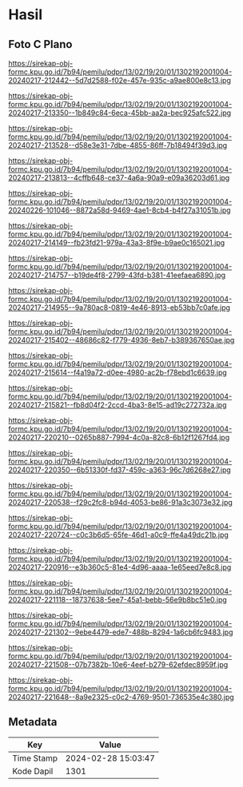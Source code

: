 # Hasil

## Foto C Plano

https://sirekap-obj-formc.kpu.go.id/7b94/pemilu/pdpr/13/02/19/20/01/1302192001004-20240217-212442--5d7d2588-f02e-457e-935c-a9ae800e8c13.jpg

https://sirekap-obj-formc.kpu.go.id/7b94/pemilu/pdpr/13/02/19/20/01/1302192001004-20240217-213350--1b849c84-6eca-45bb-aa2a-bec925afc522.jpg

https://sirekap-obj-formc.kpu.go.id/7b94/pemilu/pdpr/13/02/19/20/01/1302192001004-20240217-213528--d58e3e31-7dbe-4855-86ff-7b18494f39d3.jpg

https://sirekap-obj-formc.kpu.go.id/7b94/pemilu/pdpr/13/02/19/20/01/1302192001004-20240217-213813--4cffb648-ce37-4a6a-90a9-e09a36203d61.jpg

https://sirekap-obj-formc.kpu.go.id/7b94/pemilu/pdpr/13/02/19/20/01/1302192001004-20240226-101046--8872a58d-9469-4ae1-8cb4-b4f27a31051b.jpg

https://sirekap-obj-formc.kpu.go.id/7b94/pemilu/pdpr/13/02/19/20/01/1302192001004-20240217-214149--fb23fd21-979a-43a3-8f9e-b9ae0c165021.jpg

https://sirekap-obj-formc.kpu.go.id/7b94/pemilu/pdpr/13/02/19/20/01/1302192001004-20240217-214757--b19de4f8-2799-43fd-b381-41eefaea6890.jpg

https://sirekap-obj-formc.kpu.go.id/7b94/pemilu/pdpr/13/02/19/20/01/1302192001004-20240217-214955--9a780ac8-0819-4e46-8913-eb53bb7c0afe.jpg

https://sirekap-obj-formc.kpu.go.id/7b94/pemilu/pdpr/13/02/19/20/01/1302192001004-20240217-215402--48686c82-f779-4936-8eb7-b389367650ae.jpg

https://sirekap-obj-formc.kpu.go.id/7b94/pemilu/pdpr/13/02/19/20/01/1302192001004-20240217-215614--f4a19a72-d0ee-4980-ac2b-f78ebd1c6639.jpg

https://sirekap-obj-formc.kpu.go.id/7b94/pemilu/pdpr/13/02/19/20/01/1302192001004-20240217-215821--fb8d04f2-2ccd-4ba3-8e15-ad19c272732a.jpg

https://sirekap-obj-formc.kpu.go.id/7b94/pemilu/pdpr/13/02/19/20/01/1302192001004-20240217-220210--0265b887-7994-4c0a-82c8-6b12f1267fd4.jpg

https://sirekap-obj-formc.kpu.go.id/7b94/pemilu/pdpr/13/02/19/20/01/1302192001004-20240217-220350--6b51330f-fd37-459c-a363-96c7d6268e27.jpg

https://sirekap-obj-formc.kpu.go.id/7b94/pemilu/pdpr/13/02/19/20/01/1302192001004-20240217-220538--f29c2fc8-b94d-4053-be86-91a3c3073e32.jpg

https://sirekap-obj-formc.kpu.go.id/7b94/pemilu/pdpr/13/02/19/20/01/1302192001004-20240217-220724--c0c3b6d5-65fe-46d1-a0c9-ffe4a49dc21b.jpg

https://sirekap-obj-formc.kpu.go.id/7b94/pemilu/pdpr/13/02/19/20/01/1302192001004-20240217-220916--e3b360c5-81e4-4d96-aaaa-1e65eed7e8c8.jpg

https://sirekap-obj-formc.kpu.go.id/7b94/pemilu/pdpr/13/02/19/20/01/1302192001004-20240217-221118--18737638-5ee7-45a1-bebb-56e9b8bc51e0.jpg

https://sirekap-obj-formc.kpu.go.id/7b94/pemilu/pdpr/13/02/19/20/01/1302192001004-20240217-221302--9ebe4479-ede7-488b-8294-1a6cb6fc9483.jpg

https://sirekap-obj-formc.kpu.go.id/7b94/pemilu/pdpr/13/02/19/20/01/1302192001004-20240217-221508--07b7382b-10e6-4eef-b279-62efdec8959f.jpg

https://sirekap-obj-formc.kpu.go.id/7b94/pemilu/pdpr/13/02/19/20/01/1302192001004-20240217-221648--8a9e2325-c0c2-4769-9501-736535e4c380.jpg


## Metadata

| Key        | Value               |
| ---------- | ------------------- |
| Time Stamp | 2024-02-28 15:03:47 |
| Kode Dapil | 1301                |



